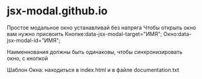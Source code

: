 # jsx-modal.github.io
Простое модальное окно устанавливай без напряга
Чтобы открыть окно вам нужно присвоить
Кнопке:data-jsx-modal-target="ИМЯ";
Окно:data-jsx-modal-id="ИМЯ";

Наименнования должны быть одинаковы, чтобы синхронизировать
окно, с кнопкой

Шаблон Окна: находиться в index.html и в файле documentation.txt
